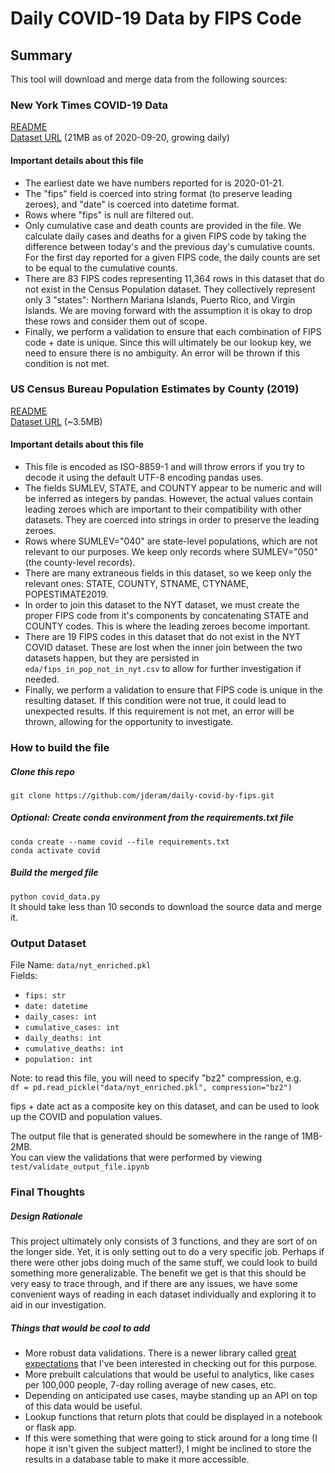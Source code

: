 # Daily COVID-19 Data by FIPS Code

## Summary
This tool will download and merge data from the following sources:
### New York Times COVID-19 Data
[README](https://github.com/nytimes/covid-19-data/blob/master/README.md)  
[Dataset URL](https://raw.githubusercontent.com/nytimes/covid-19-data/master/us-counties.csv) (21MB as of 2020-09-20, growing daily)
#### Important details about this file
* The earliest date we have numbers reported for is 2020-01-21.
* The "fips" field is coerced into string format (to preserve leading zeroes), and "date" is coerced into datetime format.
* Rows where "fips" is null are filtered out.
* Only cumulative case and death counts are provided in the file. We calculate daily cases and deaths for a given FIPS code by taking the difference between today's and the previous day's cumulative counts. For the first day reported for a given FIPS code, the daily counts are set to be equal to the cumulative counts.
* There are 83 FIPS codes representing 11,364 rows in this dataset that do not exist in the Census Population dataset. They collectively represent only 3 "states": Northern Mariana Islands, Puerto Rico, and Virgin Islands. We are moving forward with the assumption it is okay to drop these rows and consider them out of scope.
* Finally, we perform a validation to ensure that each combination of FIPS code + date is unique. Since this will ultimately be our lookup key, we need to ensure there is no ambiguity. An error will be thrown if this condition is not met.

### US Census Bureau Population Estimates by County (2019)
[README](https://www2.census.gov/programs-surveys/popest/technical-documentation/file-layouts/2010-2019/co-est2019-alldata.pdf)  
[Dataset URL](https://www2.census.gov/programs-surveys/popest/datasets/2010-2019/counties/totals/co-est2019-alldata.csv) (~3.5MB)
#### Important details about this file
* This file is encoded as ISO-8859-1 and will throw errors if you try to decode it using the default UTF-8 encoding pandas uses.
* The fields SUMLEV, STATE, and COUNTY appear to be numeric and will be inferred as integers by pandas. However, the actual values contain leading zeroes which are important to their compatibility with other datasets. They are coerced into strings in order to preserve the leading zeroes.
* Rows where SUMLEV="040" are state-level populations, which are not relevant to our purposes. We keep only records where SUMLEV="050" (the county-level records).
* There are many extraneous fields in this dataset, so we keep only the relevant ones: STATE, COUNTY, STNAME, CTYNAME, POPESTIMATE2019.
* In order to join this dataset to the NYT dataset, we must create the proper FIPS code from it's components by concatenating STATE and COUNTY codes. This is where the leading zeroes become important.
* There are 19 FIPS codes in this dataset that do not exist in the NYT COVID dataset. These are lost when the inner join between the two datasets happen, but they are persisted in `eda/fips_in_pop_not_in_nyt.csv` to allow for further investigation if needed.
* Finally, we perform a validation to ensure that FIPS code is unique in the resulting dataset. If this condition were not true, it could lead to unexpected results. If this requirement is not met, an error will be thrown, allowing for the opportunity to investigate.

### How to build the file

##### Clone this repo
`git clone https://github.com/jderam/daily-covid-by-fips.git`

##### Optional: Create conda environment from the requirements.txt file  
`conda create --name covid --file requirements.txt`  
`conda activate covid`

##### Build the merged file
`python covid_data.py`  
It should take less than 10 seconds to download the source data and merge it.


### Output Dataset
File Name: `data/nyt_enriched.pkl`  
Fields:
* `fips: str`
* `date: datetime`
* `daily_cases: int`
* `cumulative_cases: int`
* `daily_deaths: int`
* `cumulative_deaths: int`
* `population: int`  

Note: to read this file, you will need to specify "bz2" compression, e.g.  
`df = pd.read_pickle("data/nyt_enriched.pkl", compression="bz2")`

fips + date act as a composite key on this dataset, and can be used to look up the COVID and population values.  

The output file that is generated should be somewhere in the range of 1MB-2MB.  
You can view the validations that were performed by viewing `test/validate_output_file.ipynb`

### Final Thoughts
##### Design Rationale
This project ultimately only consists of 3 functions, and they are sort of on the longer side. 
Yet, it is only setting out to do a very specific job. 
Perhaps if there were other jobs doing much of the same stuff, we could look to build something more generalizable. 
The benefit we get is that this should be very easy to trace through, and if there are any issues, we have some convenient ways of reading in each dataset individually and exploring it to aid in our investigation.

##### Things that would be cool to add
* More robust data validations. There is a newer library called [great expectations](https://greatexpectations.io/) that I've been interested in checking out for this purpose.
* More prebuilt calculations that would be useful to analytics, like cases per 100,000 people, 7-day rolling average of new cases, etc.
* Depending on anticipated use cases, maybe standing up an API on top of this data would be useful.
* Lookup functions that return plots that could be displayed in a notebook or flask app.
* If this were something that were going to stick around for a long time (I hope it isn't given the subject matter!), I might be inclined to store the results in a database table to make it more accessible.
